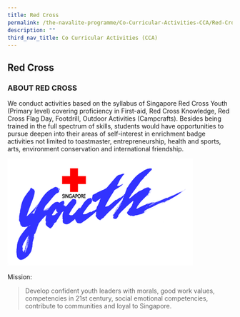 ```yaml
---
title: Red Cross
permalink: /the-navalite-programme/Co-Curricular-Activities-CCA/Red-Cross/
description: ""
third_nav_title: Co Curricular Activities (CCA)
---
```

## Red Cross

### ABOUT RED CROSS

We conduct activities based on the syllabus of Singapore Red Cross Youth (Primary level) covering proficiency in First-aid, Red Cross Knowledge, Red Cross Flag Day, Footdrill, Outdoor Activities (Campcrafts). Besides being trained in the full spectrum of skills, students would have opportunities to pursue deepen into their areas of self-interest in enrichment badge activities not limited to toastmaster, entrepreneurship, health and sports, arts, environment conservation and international friendship.

![](/images/RC1.png)

Mission:

> Develop confident youth leaders with morals, good work values, competencies in 21st century, social emotional competencies, contribute to communities and loyal to Singapore.
> 
>
